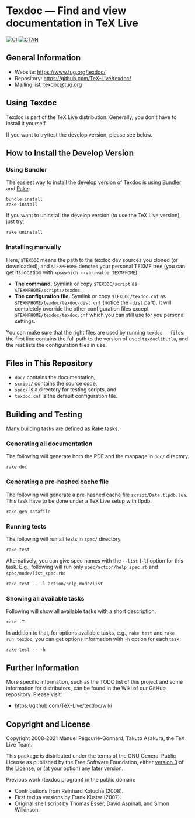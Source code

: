 # Texdoc ― Find and view documentation in TeX Live

[![CI](https://github.com/TeX-Live/texdoc/actions/workflows/ci.yml/badge.svg)](https://github.com/TeX-Live/texdoc/actions/workflows/ci.yml)
[![CTAN](https://img.shields.io/ctan/v/texdoc?color=FC02FF&label=CTAN&style=flat)](https://www.ctan.org/pkg/texdoc)

## General Information

* Website: <https://www.tug.org/texdoc/>
* Repository: <https://github.com/TeX-Live/texdoc/>
* Mailing list: <texdoc@tug.org>

## Using Texdoc

Texdoc is part of the TeX Live distribution. Generally, you don't have to install it yourself.

If you want to try/test the develop version, please see below.

## How to Install the Develop Version

### Using Bundler

The easiest way to install the develop version of Texdoc is using [Bundler](https://bundler.io/) and [Rake](https://github.com/ruby/rake):

```shell
bundle install
rake install
```

If you want to uninstall the develop version (to use the TeX Live version), just try:

```shell
rake uninstall
```

### Installing manually

Here, `$TEXDOC` means the path to the texdoc dev sources you cloned (or downloaded), and `$TEXMFHOME` denotes your personal TEXMF tree (you can get its location with `kpsewhich --var-value TEXMFHOME`).

* **The command.** Symlink or copy `$TEXDOC/script` as `$TEXMFHOME/scripts/texdoc`.
* **The configuration file.** Symlink or copy `$TEXDOC/texdoc.cnf` as `$TEXMFHOME/texdoc/texdoc-dist.cnf` (notice the `-dist` part). It will completely override the other configuration files except `$TEXMFHOME/texdoc/texdoc.cnf` which you can still use for you personal settings.

You can make sure that the right files are used by running `texdoc --files`: the first line contains the full path to the version of used `texdoclib.tlu`, and the rest lists the configuration files in use.

## Files in This Repository

- `doc/` contains the documentation,
- `script/` contains the source code,
- `spec/` is a directory for testing scripts, and
- `texdoc.cnf` is the default configuration file.

## Building and Testing

Many building tasks are defined as [Rake](https://github.com/ruby/rake) tasks.

### Generating all documentation

The following will generate both the PDF and the manpage in `doc/` directory.

```shell
rake doc
```

### Generating a pre-hashed cache file

The following will generate a pre-hashed cache file `script/Data.tlpdb.lua`. This task have to be done under a TeX Live setup with tlpdb.

```shell
rake gen_datafile
```

### Running tests

The following will run all tests in `spec/` directory.

```shell
rake test
```

Alternatively, you can give spec names with the `--list` (`-l`) option for this task. E.g., following will run only `spec/action/help_spec.rb` and `spec/mode/list_spec.rb`:

```shell
rake test -- -l action/help,mode/list
```

### Showing all available tasks

Following will show all available tasks with a short description.

```shell
rake -T
```

In addition to that, for options available tasks, e.g., `rake test` and `rake run_texdoc`, you can get options information with `-h` option for each task:

```shell
rake test -- -h
```

## Further Information

More specific information, such as the TODO list of this project and some information for distributors, can be found in the Wiki of our GitHub repository. Please visit:

* <https://github.com/TeX-Live/texdoc/wiki>

## Copyright and License

Copyright 2008-2021 Manuel Pégourié-Gonnard, Takuto Asakura, the TeX Live Team.

This package is distributed under the terms of the GNU General Public License as published by the Free Software Foundation, either [version 3](./COPYING) of the License, or (at your option) any later version.

Previous work (texdoc program) in the public domain:

* Contributions from Reinhard Kotucha (2008).
* First texlua versions by Frank Küster (2007).
* Original shell script by Thomas Esser, David Aspinall, and Simon Wilkinson.
